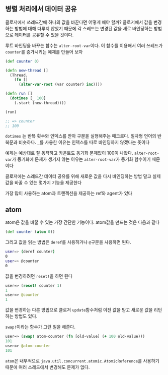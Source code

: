 ## 병렬 처리에서 데이터 공유

클로저에서 쓰레드간에 하나의 값을 바꾼다면 어떻게 해야 할까? 클로저에서 값을 변경하는 방법에 대해 다루지 않았기 때문에 각 스레드는 변경된 값을 새로 바인딩하는 방법으로 데이터를 공유할 수 있을 것이다.

루트 바인딩을 바꾸는 함수는 `alter-root-var`이다. 이 함수를 이용해서 여러 쓰레드가 `counter`를 증가시키는 예제를 만들어 보자

```clojure
(def counter 0)

(defn new-thread []
  (Thread.
    (fn []
      (alter-var-root (var counter) inc))))

(defn run []
  (dotimes [_ 100]
    (.start (new-thread))))

(run)

;; => counter
;; 100
```

`dotimes` 는 반복 횟수와 인덱스를 받아 구문을 실행해주는 매크로다. 절차형 언어의 반복문과 비슷하다. `_`를 사용한 이유는 인덱스를 따로 바인딩하지 않겠다는 뜻이다

예제는 예상대로 잘 동작하고 카운트도 동기화 문제없이 100이 나왔다. `alter-root-var`가 동기화에 문제가 생기지 않는 이유는 `alter-root-var`가 동기화 함수이기 때문이다

클로저에는 스레드간 데이터 공유를 위해 새로운 값을 다시 바인딩하는 방법 말고 실제 값을 바꿀 수 있는 몇가지 기능을 제공한다

가장 많이 사용하는 atom과 트랜젝션을 제공하는 ref와 agent가 있다



## atom

atom은 값을 바꿀 수 있는 가장 간단한 기능이다. atom값을 만드는 것은 다음과 같다

```clojure
(def counter (atom 0))
```

그리고 값을 읽는 방법은 `deref`를 사용하거나 `@`구문을 사용하면 된다.

```bash
user=> (deref counter)
0
user=> @counter
0
```

값을 변경하려면 `reset!`을 하면 된다

```clojure
user=> (reset! counter 1)
1
user=> @counter
1
```

값을 변경하는 다른 방법으로 클로저 `update`함수처럼 이전 값을 받고 새로운 값을 리턴하는 방법도 있다.

`swap!`이라는 함수가 그런 일을 해준다.

```clojure
user=> (swap! atom-counter (fn [old-value] (+ 100 old-value)))
101
user=> @atom-counter
101
```

`atom`은 내부적으로 `java.util.concurrent.atomic.AtomicReference`를 사용하기 때문에 여러 스레드에서 변경해도 문제가 없다.